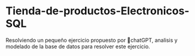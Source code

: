 # Tienda-de-productos-Electronicos-SQL
Resolviendo un pequeño ejercicio propuesto por 🤖chatGPT, analisis y modelado de la base de datos para resolver este ejercicio.
